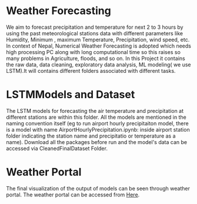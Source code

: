 # Weather Forecasting
We aim to forecast precipitation and temperature for next 2 to 3 hours by using the past meteorological stations data with different parameters like Humidity,
Minimum , maximum Temperature, Precipitation, wind speed, etc. In context of Nepal, Numerical Weather Forecasting is adopted which needs high processing PC along with long computational
time so this raises so many problems in Agriculture, floods, and so on. In this Project it contains the raw data, data cleaning, exploratory data analysis,
ML modeling( we use LSTM).It will contains different folders associated with different tasks.


# LSTMModels and Dataset
The LSTM models for forecasting the air temperature and precipitation at different stations are within this folder. All the models are mentioned in the naming convention itself (eg to run airport hourly precipitaiton model, there is a model with name AirportHourlyPrecipitation.ipynb: inside airport station folder indicating the station name and precipitatio or temperature as a name). Download all the packages before run and the model's data can be accessed via CleanedFinalDataset Folder. 

# Weather Portal
The final visualization of the output of models can be seen through weather portal. The weather portal can be accessed from [Here](https://github.com/Kapil-bit/Web-portal).
